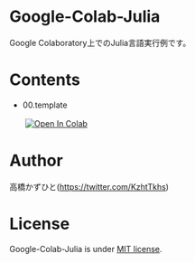 # Google-Colab-Julia
Google Colaboratory上でのJulia言語実行例です。

# Contents
* 00.template

　　[![Open In Colab](https://colab.research.google.com/assets/colab-badge.svg)](https://github.com/Kazuhito00/Google-Colab-Julia/blob/master/00.template/Google-Colab-Julia.ipynb)


# Author
高橋かずひと(https://twitter.com/KzhtTkhs)

# License
Google-Colab-Julia is under [MIT license](LICENSE.md).

